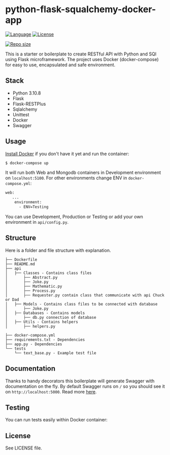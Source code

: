 # python-flask-squalchemy-docker-app

[![Language](https://img.shields.io/badge/language-python3-brightgreen)](https://www.python.org/)
[![License](https://bitbucket.org/christianlivan0898/squad-test-app/src/master/)](https://opensource.org/licenses/MIT)


[![Repo size](https://img.shields.io/github/repo-size/michaljach/python-flask-mongoengine-docker-starter)](https://github.com/michaljach/python-flask-mongoengine-docker-starter)

This is a starter or boilerplate to create RESTful API with Python and SQl using Flask microframework. The project uses Docker (docker-compose) for easy to use, encapsulated and safe environment.

## Stack

- Python 3.10.8
- Flask
- Flask-RESTPlus
- Sqlalchemy
- Unittest
- Docker
- Swagger

## Usage

[Install Docker](https://www.docker.com/products/docker-desktop) if you don't have it yet and run the container:

```sh
$ docker-compose up
```

It will run both Web and Mongodb containers in Development environment on `localhost:5100`.
For other environments change ENV in `docker-compose.yml`:

```sh
web:
   ...
    environment:
      - ENV=Testing
```

You can use Development, Production or Testing or add your own environment in `api/config.py`.

## Structure

Here is a folder and file structure with explanation.

```
├── Dockerfile
├── README.md
├── api
│   ├── Classes - Contains class files
│       ├── Abstract.py
│       ├── Joke.py
│       ├── Mathematic.py
│       ├── Process.py
│       ├── Requester.py contain class that communicate with api Chuck or Dad	
│   ├── Models - Contains class files to be connected with database
│       ├── Joke.py
│   ├── Databases - Contains models
│       ├── db.py connection of database
│   ├── Utils - Contains helpers
│       ├── helpers.py

├── docker-compose.yml
├── requirements.txt - Dependencies
├── app.py - Dependencies
└── tests
    └── text_base.py - Example test file
```

## Documentation

Thanks to handy decorators this boilerplate will generate Swagger with documentation on the fly.
By default Swagger runs on `/` so you should see it on `http://localhost:5000`. Read more [here](https://flask-restplus.readthedocs.io/en/stable/swagger.html).


## Testing

You can run tests easily within Docker container:


## License

See LICENSE file.
